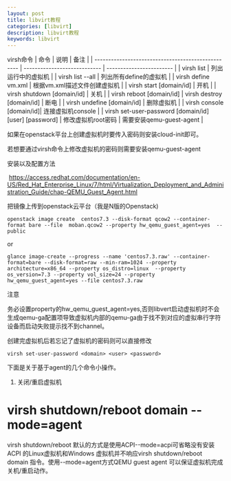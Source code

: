 ```yaml
---
layout: post
title: libvirt教程
categories: [libvirt]
description: libvirt教程
keywords: libvirt
---
```


virsh命令 
| 命令                                               | 说明                         | 备注                     |
| -------------------------------------------------- | ---------------------------- | ------------------------ |
| virsh list                                         | 列出运行中的虚拟机           |
| virsh list --all                                   | 列出所有define的虚拟机       |
| virsh define vm.xml                                | 根据vm.xml描述文件创建虚拟机 |
| virsh start [domain/id]                               | 开机                         |
| virsh shutdown [domain/id]                            | 关机                         |
| virsh reboot [domain/id]
| virsh destroy [domain/id]                             | 断电                         |
| virsh undefine [domain/id]                            | 删除虚拟机                   |
| virsh console [domain/id]| 连接虚拟机console |
| virsh set-user-password [domain/id] [user] [password] | 修改虚拟机root密码           | 需要安装qemu-guest-agent |


如果在openstack平台上创建虚拟机时要传入密码则安装cloud-init即可。

若想要通过virsh命令上修改虚拟机的密码则需要安装qemu-guest-agent

安装以及配置方法

 https://access.redhat.com/documentation/en-US/Red_Hat_Enterprise_Linux/7/html/Virtualization_Deployment_and_Administration_Guide/chap-QEMU_Guest_Agent.html



把镜像上传到openstack云平台（我是N版的Openstack)
```
openstack image create  centos7.3 --disk-format qcow2 --container-format bare --file  moban.qcow2 --property hw_qemu_guest_agent=yes  --public
```
or
```
glance image-create --progress --name 'centos7.3.raw' --container-format=bare --disk-format=raw --min-ram=1024 --property architecture=x86_64 --property os_distro=linux  --property os_version=7.3 --property vol_size=24 --property hw_qemu_guest_agent=yes --file centos7.3.raw
```



注意

务必设置property的hw_qemu_guest_agent=yes,否则libvert启动虚拟机时不会生成qemu-ga配置项导致虚拟机内部的qemu-ga由于找不到对应的虚拟串行字符设备而启动失败提示找不到channel。

创建完虚拟机后若忘记了虚拟机的密码则可以直接修改

```
virsh set-user-password <domain> <user> <password>
```


下面是关于基于agent的几个命令小操作。

1. 关闭/重启虚拟机

# virsh shutdown/reboot domain --mode=agent
virsh shutdown/reboot  默认的方式是使用ACPI--mode=acpi可省略没有安装ACPI 的Linux虚拟机和Windows 虚拟机并不响应virsh shutdown/reboot domain 指令。使用--mode=agent方式QEMU guest agent 可以保证虚拟机完成关机/重启动作。